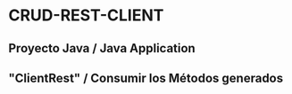 # CRUD-REST-CLIENT
## Proyecto Java / Java Application
## "ClientRest" / Consumir los Métodos generados
 
    
